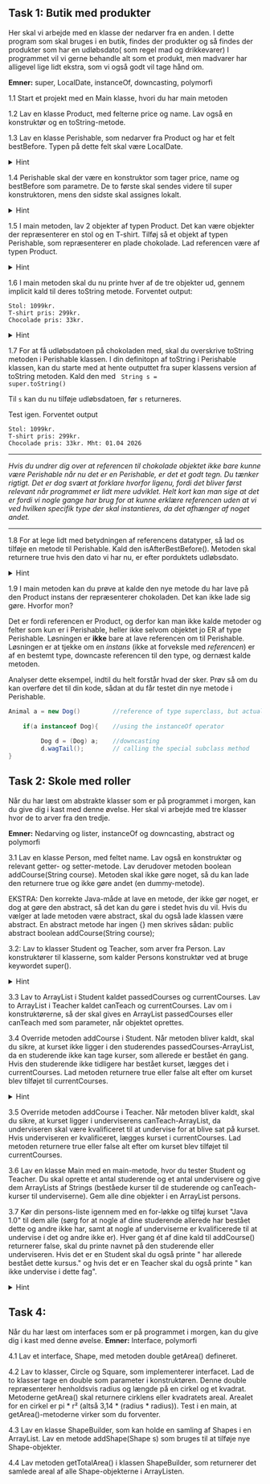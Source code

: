 ## Task 1: Butik med produkter
Her skal vi arbejde med en klasse der nedarver fra en anden. I dette program som skal bruges i en butik, findes der produkter og så findes der produkter som har en udløbsdato( som regel mad og drikkevarer)
I programmet vil vi gerne behandle alt som et produkt, men madvarer har alligevel lige lidt ekstra, som vi også godt vil tage hånd om.

**Emner:** super, LocalDate, instanceOf, downcasting, polymorfi

1.1 Start et projekt med en Main klasse, hvori du har main metoden

1.2 Lav en klasse Product, med felterne price og name. Lav også en konstruktør og en toString-metode.

1.3 Lav en klasse Perishable, som nedarver fra Product og har et felt bestBefore. Typen på dette felt skal være LocalDate.

 <details>
        <summary>
             Hint
 </summary>
Har du aldrig brugt LocalDate datatypen?
Ofte sætter man sig først ind i en datatype når behovet opstår. 
Her kan man vælge enten at slå datatypen op i <a href="https://docs.oracle.com/javase/8/docs/api/java/time/LocalDate.html">Java API dokumentationen</a> eller man kan lave en generel søgning og finde en forklaring, måske med nogle gode eksempler.
    </details>  

1.4 Perishable skal der være en konstruktor som tager price, name og bestBefore som parametre. De to første skal sendes videre til super konstruktoren, mens den sidste skal assignes lokalt.
  <details> 
        <summary> Hint</summary>
  Læs om super og se hvordan man kalder super klassens konstruktor <a href="https://www.baeldung.com/java-super">her</a>.
   </details> 

1.5 I main metoden, lav 2 objekter af typen Product. Det kan være objekter der repræsenterer en stol og en T-shirt. 
Tilføj så et objekt af typen Perishable, som repræsenterer en plade chokolade. Lad referencen være af typen Product.
  
<details> 
        <summary> Hint</summary>
            Konstruktoren til Perishable forventer en dato. Derfor er du nødt til først at lave en dato instans som du kan sende med som argument til konstruktoren. Det gør du sådan her:
 
<code>LocalDate date = LocalDate.of(2026, 4, 1);</code>
            
Læs mere om <a href="https://www.baeldung.com/java-creating-localdate-with-values">custom dates</a>
</details> 


1.6 I main metoden skal du nu printe hver af de tre objekter ud, gennem implicit kald til deres toString metode.
Forventet output:
```
Stol: 1099kr.
T-shirt pris: 299kr. 
Chocolade pris: 33kr.
```


<details> 
        <summary> Hint</summary>
         Et implicit kald til et objekts konstruktor kan ske ved blot at give referencen til objektet som argumentet til println metoden:

 <code>System.out.print(product1)</code>
 (println metoden vil kalde objektets toString metode for dig)
</details> 



1.7 For at få udløbsdatoen på chokoladen med, skal du overskrive toString metoden i Perishable klassen. 
I din definitopn af toString i Perishable klassen, kan du starte med at hente outputtet fra super klassens version af toString metoden. Kald den med
<code>
String s = super.toString()
</code>

Til ```s``` kan du nu tilføje udløbsdatoen, før ```s``` returneres.

Test igen. Forventet output

``` 
Stol: 1099kr.
T-shirt pris: 299kr. 
Chocolade pris: 33kr. Mht: 01.04 2026
```

---------

_Hvis du undrer dig over at referencen til chokolade objektet ikke bare kunne være Perishable når nu det er en Perishable, er det et godt tegn. Du tænker rigtigt.
Det er dog svært at forklare hvorfor ligenu, fordi det bliver først relevant når programmet er lidt mere udviklet. Helt kort kan man sige at det er fordi vi nogle gange har brug for at kunne erklære referencen uden at vi ved hvilken specifik type der skal instantieres, da det afhænger af noget andet._

---------
1.8 For at lege lidt med betydningen af referencens datatyper, så lad os tilføje en metode til Perishable. Kald den isAfterBestBefore(). Metoden skal returnere true hvis den dato vi har nu, er efter porduktets udløbsdato.

<details> 
        <summary> Hint</summary>
Du skal kigge på <code>LocalDate.now()</code> og <code>date.isAfter()</code> 
   </details> 

1.9 I main metoden kan du prøve at kalde den nye metode du har lave på den Product instans der repræsenterer chokoladen. Det kan ikke lade sig gøre. Hvorfor mon?

Det er fordi referencen er Product, og derfor kan man ikke kalde metoder og felter som kun er i Perishable, heller ikke selvom objektet jo ER af type Perishable.
Løsningen er **ikke** bare at lave referencen om til Perishable. Løsningen er at tjekke om en _instans_ (ikke at forveksle med _referencen_) er af en bestemt type, downcaste referencen til den type, og dernæst kalde metoden. 

Analyser dette eksempel, indtil du helt forstår hvad der sker. 
Prøv så om du kan overføre det til din kode, sådan at du får testet din nye metode i Perishable.

```java
Animal a = new Dog()         //reference of type superclass, but actual instance of type subclass  
        
    if(a instanceof Dog){    //using the instanceOf operator 
        
         Dog d = (Dog) a;    //downcasting  
         d.wagTail();        // calling the special subclass method
}
```



## Task 2: Skole med roller
Når du har læst om abstrakte klasser som er på programmet i morgen, kan du give dig i kast med denne øvelse.
Her skal vi arbejde med tre klasser hvor de to arver fra den tredje.

**Emner:** Nedarving og lister, instanceOf og downcasting, abstract og polymorfi

3.1 Lav en klasse Person, med feltet name. Lav også en konstruktør og relevant getter- og setter-metode. Lav derudover metoden boolean addCourse(String course). Metoden skal ikke gøre noget, så du kan lade den returnere true og ikke gøre andet (en dummy-metode).

EKSTRA: Den korrekte Java-måde at lave en metode, der ikke gør noget, er dog at gøre den abstract, så det kan du gøre i stedet hvis du vil. Hvis du vælger at lade metoden være abstract, skal du også lade klassen være abstract. En abstract metode har ingen {} men skrives sådan: public abstract boolean addCourse(String course);

3.2: Lav to klasser Student og Teacher, som arver fra Person. Lav konstruktører til klasserne, som kalder Persons konstruktør ved at bruge keywordet super().
  <details> 
        <summary> Hint</summary>
  Læs om super og se hvordan man kalder super klassens konstruktor <a href="https://www.baeldung.com/java-super">her</a>.
   </details> 


3.3 Lav to ArrayList<String> i Student kaldet passedCourses og currentCourses. Lav to ArrayList<String> i Teacher kaldet canTeach og currentCourses. Lav om i konstruktørerne, så der skal gives en ArrayList<String> passedCourses eller canTeach med som parameter, når objektet oprettes.

3.4 Override metoden addCourse i Student. Når metoden bliver kaldt, skal du sikre, at kurset ikke ligger i den studerendes passedCourses-ArrayList, da en studerende ikke kan tage kurser, som allerede er bestået én gang. Hvis den studerende ikke tidligere har bestået kurset, lægges det i currentCourses. Lad metoden returnere true eller false alt efter om kurset blev tilføjet til currentCourses.

 <details>
        <summary>Hint </summary>
         Se om ikke <a href="https://docs.oracle.com/javase/8/docs/api/java/util/ArrayList.html">ArrayList</a> har en metode, der kan hjælpe dig med opgaven.
 </details> 

3.5 Override metoden addCourse i Teacher. Når metoden bliver kaldt, skal du sikre, at kurset ligger i underviserens canTeach-ArrayList, da underviseren skal være kvalificeret til at undervise for at blive sat på kurset. Hvis underviseren er kvalificeret, lægges kurset i currentCourses. Lad metoden returnere true eller false alt efter om kurset blev tilføjet til currentCourses.

3.6 Lav en klasse Main med en main-metode, hvor du tester Student og Teacher. Du skal oprette et antal studerende og et antal undervisere og give dem ArrayLists af Strings (beståede kurser til de studerende og canTeach-kurser til underviserne). Gem alle dine objekter i en ArrayList<Person> persons.

3.7 Kør din persons-liste igennem med en for-løkke og tilføj kurset "Java 1.0" til dem alle (sørg for at nogle af dine studerende allerede har bestået dette og andre ikke har, samt at nogle af underviserne er kvalificerede til at undervise i det og andre ikke er). Hver gang ét af dine kald til addCourse() returnerer false, skal du printe navnet på den studerende eller underviseren. Hvis det er en Student skal du også printe " har allerede bestået dette kursus." og hvis det er en Teacher skal du også printe " kan ikke undervise i dette fag".
 <details>
        <summary>Hint </summary>
        For at finde ud af om der er tale om et Student-objekt eller et Teacher-objekt, skal du bruge instanceof. 
         </details> 



## Task 4: 

Når du har læst om interfaces som er på programmet i morgen, kan du give dig i kast med denne øvelse.
**Emner:** Interface, polymorfi

4.1 Lav et interface, Shape, med metoden double getArea() defineret.

4.2 Lav to klasser, Circle og Square, som implementerer interfacet. Lad de to klasser tage en double som parameter i konstruktøren. Denne double repræsenterer henholdsvis radius og længde på en cirkel og et kvadrat. Metoderne getArea() skal returnere cirklens eller kvadratets areal. Arealet for en cirkel er pi * r² (altså 3,14 * (radius * radius)). Test i en main, at getArea()-metoderne virker som du forventer.

4.3 Lav en klasse ShapeBuilder, som kan holde en samling af Shapes i en ArrayList. Lav en metode addShape(Shape s) som bruges til at tilføje nye Shape-objekter.

4.4 Lav metoden getTotalArea() i klassen ShapeBuilder, som returnerer det samlede areal af alle Shape-objekterne i ArrayListen. 

